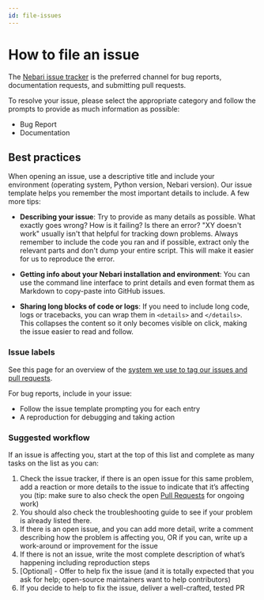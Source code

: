 ```yaml
---
id: file-issues
---
```


# How to file an issue

The [Nebari issue tracker][nebari-issues] is the preferred channel for bug reports, documentation requests, and
submitting pull requests.

To resolve your issue, please select the appropriate category and follow the prompts to provide as much information as
possible:

- Bug Report
- Documentation

## Best practices

When opening an issue, use a descriptive title and include your environment (operating system, Python version, Nebari
version). Our issue template helps you remember the most important details to include. A few more tips:

- **Describing your issue**: Try to provide as many details as possible. What exactly goes wrong? How is it failing? Is there an error? "XY doesn't work" usually isn't that helpful for tracking down problems. Always remember to include the code you ran and if possible, extract only the relevant parts and don't dump your entire script. This will make it easier for us to reproduce the error.

- **Getting info about your Nebari installation and environment**: You can use the command line interface to print details and even format them as Markdown to copy-paste into GitHub issues.

- **Sharing long blocks of code or logs**: If you need to include long code, logs or tracebacks, you can wrap them in `<details>` and `</details>`. This collapses the content so it only becomes visible on click, making the issue easier to read and follow.

### Issue labels

See this page for an overview of the [system we use to tag our issues and pull requests][nebari-labels].

For bug reports, include in your issue:

- Follow the issue template prompting you for each entry
- A reproduction for debugging and taking action

### Suggested workflow

If an issue is affecting you, start at the top of this list and complete as many tasks on the list as you can:

1. Check the issue tracker, if there is an open issue for this same problem, add a reaction or more details to the issue
   to indicate that it’s affecting you (tip: make sure to also check the open [Pull Requests][nebari-prs] for ongoing work)
2. You should also check the troubleshooting guide to see if your problem is already listed there.
3. If there is an open issue, and you can add more detail, write a comment describing how the problem is affecting you,
   OR if you can, write up a work-around or improvement for the issue
4. If there is not an issue, write the most complete description of what’s happening including reproduction steps
5. [Optional] - Offer to help fix the issue (and it is totally expected that you ask for help; open-source maintainers want to help contributors)
6. If you decide to help to fix the issue, deliver a well-crafted, tested PR

[nebari-issues]: https://github.com/nebari-dev/nebari/issues
[nebari-labels]: https://github.com/nebari-dev/nebari/labels
[nebari-prs]: https://github.com/nebari-dev/nebari/pulls
